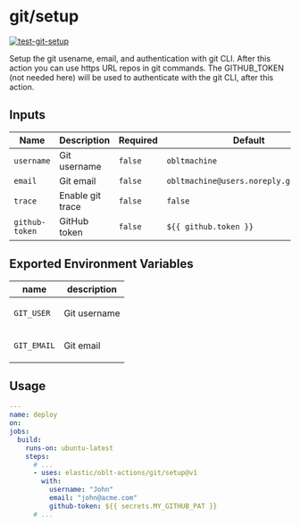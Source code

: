 # <!--name-->git/setup<!--/name-->

[![test-git-setup](https://github.com/elastic/oblt-actions/actions/workflows/test-git-setup.yml/badge.svg?branch=main)](https://github.com/elastic/oblt-actions/actions/workflows/test-git-setup.yml)

<!--description-->
Setup the git usename, email, and authentication with git CLI.
After this action you can use https URL repos in git commands.
The GITHUB_TOKEN (not needed here) will be used to authenticate with the git CLI,
after this action.
<!--/description-->

## Inputs
<!--inputs-->
| Name           | Description      | Required | Default                                |
|----------------|------------------|----------|----------------------------------------|
| `username`     | Git username     | `false`  | `obltmachine`                          |
| `email`        | Git email        | `false`  | `obltmachine@users.noreply.github.com` |
| `trace`        | Enable git trace | `false`  | `false`                                |
| `github-token` | GitHub token     | `false`  | `${{ github.token }}`                  |
<!--/inputs-->

## Exported Environment Variables

| name       | description             |
|------------|-------------------------|
| `GIT_USER` | <p>Git username</p>     |
| `GIT_EMAIL`| <p>Git email</p>        |

## Usage

<!--usage action="elastic/oblt-actions/git/setup" version="env:VERSION"-->
```yaml
---
name: deploy
on:
jobs:
  build:
    runs-on: ubuntu-latest
    steps:
      # ...
      - uses: elastic/oblt-actions/git/setup@v1
        with:
          username: "John"
          email: "john@acme.com"
          github-token: ${{ secrets.MY_GITHUB_PAT }}
      # ...
```
<!--/usage-->
